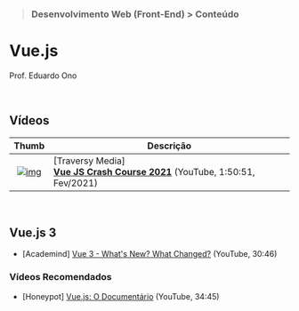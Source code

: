 > ### Desenvolvimento Web (Front-End) > Conteúdo

# Vue.js

Prof. Eduardo Ono

<br>

## Vídeos

| Thumb | Descrição |
| :-:   | --- |
| [![img](https://img.youtube.com/vi/qZXt1Aom3Cs/default.jpg)](https://youtu.be/qZXt1Aom3Cs) | [Traversy Media]<br> [**Vue JS Crash Course 2021**](https://www.youtube.com/watch?v=qZXt1Aom3Cs) (YouTube, 1:50:51, Fev/2021)

<br>

## Vue.js 3

* [Academind] [Vue 3 - What's New? What Changed?](https://www.youtube.com/watch?v=A5cVyjrKx_Q) (YouTube, 30:46)

### Vídeos Recomendados

* [Honeypot] [Vue.js: O Documentário](https://www.youtube.com/watch?v=OrxmtDw4pVI) (YouTube, 34:45)
